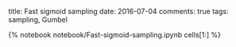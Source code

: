 title: Fast sigmoid sampling
date: 2016-07-04
comments: true
tags: sampling, Gumbel

{% notebook notebook/Fast-sigmoid-sampling.ipynb cells[1:] %}

